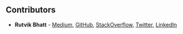## Contributors

* **Rutvik Bhatt** - [Medium](https://medium.com/@rutvikbhatt9), [GitHub](https://github.com/rutvikbhatt9), [StackOverflow](https://stackoverflow.com/users/6454463/rutvik-bhatt), [Twitter](https://twitter.com/rutvik_bhatt), [LinkedIn](https://www.linkedin.com/in/rutvikbhatt9)